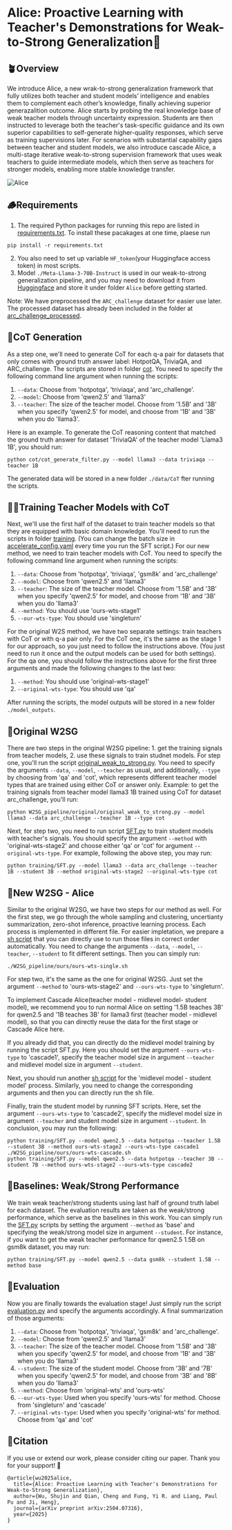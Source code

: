 # Alice: Proactive Learning with Teacher's Demonstrations for Weak-to-Strong Generalization🐇

## 🪴Overview
We introduce Alice, a new wrak-to-strong generalization framework that fully utilizes both teacher and student models’ intelligence and enables them to complement each other’s knowledge, finally achieving superior generazalition outcome. Alice starts by probing the real knowledge base of weak teacher models through uncertainty expression. Students are then instructed to leverage both the teacher's task-specific guidance and its own superior capabilities to self-generate higher-quality responses, which serve as training supervisions later. For scenarios with substantial capability gaps between teacher and student models, we also introduce cascade Alice, a multi-stage iterative weak-to-strong supervision framework that uses weak teachers to guide intermediate models, which then serve as teachers for stronger models, enabling more stable knowledge transfer.


![Alice](./Alice.png)
## 🪵Requirements
1. The required Python packages for running this repo are listed in [requirements.txt](./requirements.txt). To install these pacakages at one time, plaese run
```shell
pip install -r requirements.txt
```

2. You also need to set up variable `HF_token`(your Huggingface access token) in most scripts.
3. Model `./Meta-Llama-3-70B-Instruct` is used in our weak-to-strong generalization pipeline, and you may need to download it from [Huggingface](https://huggingface.co/meta-llama/Meta-Llama-3-70B) and store it under folder `Alice` before getting started.
   
Note: We have preprocessed the `ARC_challenge` dataset for easier use later. The processed dataset has already been included in the folder at [arc_challenge_processed](.arc_challenge_processed).


## 🐾CoT Generation
As a step one, we'll need to generate CoT for each q-a pair for datasets that only comes with ground truth answer label: HotpotQA, TriviaQA, and ARC_challenge. The scripts are stored in folder [cot](./cot_generate_filter). You need to specify the following command line argument when running the scripts: 
1) `--data`: Choose from 'hotpotqa', 'triviaqa', and 'arc_challenge'.
2) `--model`: Choose from 'qwen2.5' and 'llama3'
3) `--teacher`: The size of the teacher model. Choose from '1.5B' and '3B' when you specify 'qwen2.5' for model, and choose from '1B' and '3B' when you do 'llama3'.

Here is an example. To generate the CoT reasoning content that matched the ground truth answer for dataset 'TriviaQA' of the teacher model 'Llama3 1B', you should run:
```shell
python cot/cot_generate_filter.py --model llama3 --data triviaqa --teacher 1B
```
The generated data will be stored in a new folder `./data/CoT` fter running the scripts. 


## 🧚🏻Training Teacher Models with CoT
Next, we'll use the first half of the dataset to train teacher models so that they are equipped with basic domain knowledge. You'll need to run the scripts in folder [training](./training/SFT.py). (You can change the batch size in [accelerate_config.yaml](./training/accelerate_config.yaml) every time you run the SFT script.)
For our new method, we need to train teacher models with CoT. You need to specify the following command line argument when running the scripts: 
1) `--data`: Choose from 'hotpotqa', 'triviaqa', 'gsm8k' and 'arc_challenge'
2) `--model`: Choose from 'qwen2.5' and 'llama3'
3) `--teacher`: The size of the teacher model. Choose from '1.5B' and '3B' when you specify 'qwen2.5' for model, and choose from '1B' and '3B' when you do 'llama3'
4) `--method`: You should use 'ours-wts-stage1'
5) `--our-wts-type`: You should use 'singleturn'

For the original W2S method, we have two separate settings: train teachers with CoT or with q-a pair only. For the CoT one, it's the same as the stage 1 for our approach, so you just need to follow the instructions above. (You just need to run it once and the output models can be used for both settings). For the qa one, you should follow the instructions above for the first three arguments and made the following changes to the last two:
1) `--method`: You should use 'original-wts-stage1'
2) `--original-wts-type`: You should use 'qa'

After running the scripts, the model outputs will be stored in a new folder `./model_outputs`.

## 🪺Original W2SG
There are two steps in the original W2SG pipeline: 1. get the training signals from teacher models, 2. use these signals to train studnet models.
For step one, you'll run the script [original_weak_to_strong.py](./W2SG_pipeline/original/original_weak_to_strong.py). You need to specify the arguments `--data`, `--model`, `--teacher` as usual, and additionally, `--type` by choosing from 'qa' and 'cot', which represents different teacher model types that are trained using either CoT or answer only. 
Example: to get the training signals from teacher model llama3 1B trained using CoT for dataset arc_challenge, you'll run:
```shell
python W2SG_pipeline/original/original_weak_to_strong.py --model llama3 --data arc_challenge --teacher 1B --type cot
```

Next, for step two, you need to run script [SFT.py](./training/SFT.py) to train student models with teacher's signals. You should specify the argument `--method` with 'original-wts-stage2' and choose either 'qa' or 'cot' for argument `--original-wts-type`. For example, following the above step, you may run:
```shell
python training/SFT.py --model llama3 --data arc_challenge --teacher 1B --student 3B --method original-wts-stage2 --original-wts-type cot
```

## 🍄New W2SG - Alice
Similar to the original W2SG, we have two steps for our method as well. For the first step, we go through the whole sampling and clustering, uncertianty summarization, zero-shot inference, proactive learning process. Each process is implemented in different file. For easier impletation, we prepare a [sh script](./W2SG_pipeline/ours/ours-wts-single.sh) that you can directly use to run those files in correct order automatically. You need to change the arguments `--data`, `--model`, `--teacher`, `--student` to fit different settings. Then you can simply run:
```shell
./W2SG_pipeline/ours/ours-wts-single.sh
```

For step two, it's the same as the one for original W2SG. Just set the argument `--method` to 'ours-wts-stage2' and `--ours-wts-type` to 'singleturn'.

To implement Cascade Alice(teacher model - midlevel model- student model), we recommend you to run normal Alice on setting '1.5B teaches 3B' for qwen2.5 and '1B teaches 3B' for llama3 first (teacher model - midlevel model), so that you can directly reuse the data for the first stage or Cascade Alice here. 

If you already did that, you can directly do the midlevel model training by running the script SFT.py. Here you should set the argument `--ours-wts-type` to 'cascade1', specify the teacher model size in argument `--teacher` and midlevel model size in argument `--student`. 

Next, you should run another [sh script](./W2SG_pipeline/ours/ours-wts-cascade.sh) for the 'midlevel model - student model' process. Similarly, you need to change the corresponding arguments and then you can directly run the sh file. 

Finally, train the student model by running SFT scripts. Here, set the argument `--ours-wts-type` to 'cascade2', specify the midlevel model size in argument `--teacher` and student model size in argument `--student`. In conclusion, you may run the following:
```shell
python training/SFT.py --model qwen2.5 --data hotpotqa --teacher 1.5B --student 3B --method ours-wts-stage2 --ours-wts-type cascade1 
./W2SG_pipeline/ours/ours-wts-cascade.sh
python training/SFT.py --model qwen2.5 --data hotpotqa --teacher 3B --student 7B --method ours-wts-stage2 --ours-wts-type cascade2
```

## 🍃Baselines: Weak/Strong Performance
We train weak teacher/strong students using last half of ground truth label for each dataset. The evaluation results are taken as the weak/strong performance, which serve as the baselines in this work. You can simply run the [SFT.py](./training/SFT.py) scripts by setting the argument `--method` as 'base' and specifying the weak/strong model size in argument `--student`. For instance, if you want to get the weak teacher performance for qwen2.5 1.5B on gsm8k dataset, you may run:
```shell
python training/SFT.py --model qwen2.5 --data gsm8k --student 1.5B --method base
```

## 🐚Evaluation
Now you are finally towards the evaluation stage! Just simply run the script [evaluation.py](./evaluation/evaluate.py) and specify the arguments accordingly. A final summarization of those arguments:
1) `--data`: Choose from 'hotpotqa', 'triviaqa', 'gsm8k' and 'arc_challenge'.
2) `--model`: Choose from 'qwen2.5' and 'llama3'
3) `--teacher`: The size of the teacher model. Choose from '1.5B' and '3B' when you specify 'qwen2.5' for model, and choose from '1B' and '3B' when you do 'llama3'
4) `--student`: The size of the student model. Choose from '3B' and '7B' when you specify 'qwen2.5' for model, and choose from '3B' and '8B' when you do 'llama3'
5) `--method`: Choose from 'original-wts' and 'ours-wts'
6) `--our-wts-type`: Used when you specify 'ours-wts' for method. Choose from 'singleturn' and 'cascade'
7) `--original-wts-type`: Used when you specify 'original-wts' for method. Choose from 'qa' and 'cot'


## 🪻Citation
If you use or extend our work, please consider citing our paper. Thank you for your support! 🥰
```shell
@article{wu2025alice,
  title={Alice: Proactive Learning with Teacher's Demonstrations for Weak-to-Strong Generalization},
  author={Wu, Shujin and Qian, Cheng and Fung, Yi R. and Liang, Paul Pu and Ji, Heng},
  journal={arXiv preprint arXiv:2504.07316},
  year={2025}
}
```
